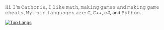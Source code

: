 𝙷𝚒 𝙸'𝚖 𝙲𝚊𝚝𝚑𝚘𝚗𝚒𝚊, 𝙸 𝚕𝚒𝚔𝚎 𝚖𝚊𝚝𝚑, 𝚖𝚊𝚔𝚒𝚗𝚐 𝚐𝚊𝚖𝚎𝚜 𝚊𝚗𝚍 𝚖𝚊𝚔𝚒𝚗𝚐 𝚐𝚊𝚖𝚎 𝚌𝚑𝚎𝚊𝚝𝚜,
𝙼𝚢 𝚖𝚊𝚒𝚗 𝚕𝚊𝚗𝚐𝚞𝚊𝚐𝚎𝚜 𝚊𝚛𝚎: 𝙲, 𝙲++, 𝚌#, and 𝙿𝚢𝚝𝚑𝚘𝚗.

[![Top Langs](https://github-readme-stats.vercel.app/api/top-langs/?username=CatFiji&langs_count=20)](https://github.com/anuraghazra/github-readme-stats)
